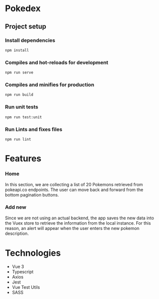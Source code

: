 # Pokedex
## Project setup
### Install dependencies
```
npm install
```

### Compiles and hot-reloads for development
```
npm run serve
```

### Compiles and minifies for production
```
npm run build
```

### Run unit tests
```
npm run test:unit
```

### Run Lints and fixes files
```
npm run lint
```

# Features
### Home
In this section, we are collecting a list of 20 Pokemons retrieved from pokeapi.co endpoints.
The user can move back and forward from the bottom pagination buttons.

### Add new
Since we are not using an actual backend, the app saves the new data into the Vuex store to retrieve
the information from the local instance.
For this reason, an alert will appear when the user enters the new pokemon description.

# Technologies
- Vue 3
- Typescript
- Axios
- Jest
- Vue Test Utils
- SASS
